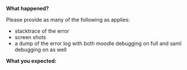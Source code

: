 **What happened?**

Please provide as many of the following as applies:
* stacktrace of the error
* screen shots
* a dump of the error log with both moodle debugging on full and saml debugging on as well


**What you expected:**
